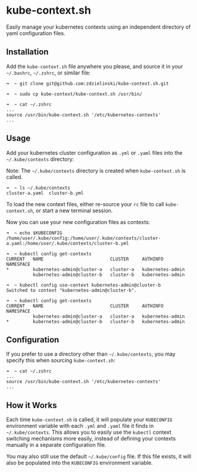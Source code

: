 # kube-context.sh

Easily manage your kubernetes contexts using an independent directory of yaml configuration files.

## Installation

Add the `kube-context.sh` file anywhere you please, and source it in your `~/.bashrc`, `~/.zshrc`, or similar file:

```
➜  ~ git clone git@github.com:zdzielinski/kube-context.sh.git

➜  ~ sudo cp kube-context/kube-context.sh /usr/bin/

➜  ~ cat ~/.zshrc
...
source /usr/bin/kube-context.sh '/etc/kubernetes-contexts'
...
```

## Usage

Add your kubernetes cluster configuration as `.yml` or `.yaml` files into the `~/.kube/contexts` directory:

Note: The `~/.kube/contexts` directory is created when `kube-context.sh` is called.

```
➜  ~ ls ~/.kube/contexts
cluster-a.yaml  cluster-b.yml
```

To load the new context files, either re-source your `rc` file to call `kube-context.sh`, or start a new terminal session.

Now you can use your new configuration files as contexts:

```
➜  ~ echo $KUBECONFIG
/home/user/.kube/config:/home/user/.kube/contexts/cluster-a.yaml:/home/user/.kube/contexts/cluster-b.yml

➜  ~ kubectl config get-contexts
CURRENT   NAME                         CLUSTER     AUTHINFO           NAMESPACE
*         kubernetes-admin@cluster-a   cluster-a   kubernetes-admin   
          kubernetes-admin@cluster-b   cluster-b   kubernetes-admin
          
➜  ~ kubectl config use-context kubernetes-admin@cluster-b
Switched to context "kubernetes-admin@cluster-b".

➜  ~ kubectl config get-contexts
CURRENT   NAME                         CLUSTER     AUTHINFO           NAMESPACE
          kubernetes-admin@cluster-a   cluster-a   kubernetes-admin   
*         kubernetes-admin@cluster-b   cluster-b   kubernetes-admin
```

## Configuration

If you prefer to use a directory other than `~/.kube/contexts`, you may specify this when sourcing `kube-context.sh`:

```
➜  ~ cat ~/.zshrc
...
source /usr/bin/kube-context.sh '/etc/kubernetes-contexts'
...
```

## How it Works

Each time `kube-context.sh` is called, it will populate your `KUBECONFIG` environment variable with each `.yml` and `.yaml` file it finds in `~/.kube/contexts`. This allows you to easily use the `kubectl` context switching mechanisms more easily, instead of defining your contexts manually in a separate configuration file.

You may also still use the default `~/.kube/config` file. If this file exists, it will also be populated into the `KUBECONFIG` environment variable.

